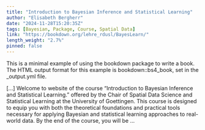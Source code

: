 ```yaml
---
title: "Introduction to Bayesian Inference and Statistical Learning"
author: "Elisabeth Bergherr"
date: "2024-11-28T15:20:35Z"
tags: [Bayesian, Package, Course, Spatial Data]
link: "https://bookdown.org/lehre_rdusl/BayesLearn/"
length_weight: "2.7%"
pinned: false
---
```


<p>This is a minimal example of using the bookdown package to write a book.
The HTML output format for this example is bookdown::bs4_book,
set in the _output.yml file.</p> [...] Welcome to website of the course “Introduction to Bayesian Inference and Statistical Learning.” offered by the Chair of Spatial Data Science and Statistical Learning at the University of Goettingen. This course is designed to equip you with both the theoretical foundations and practical tools necessary for applying Bayesian and statistical learning approaches to real-world data. By the end of the course, you will be ...
